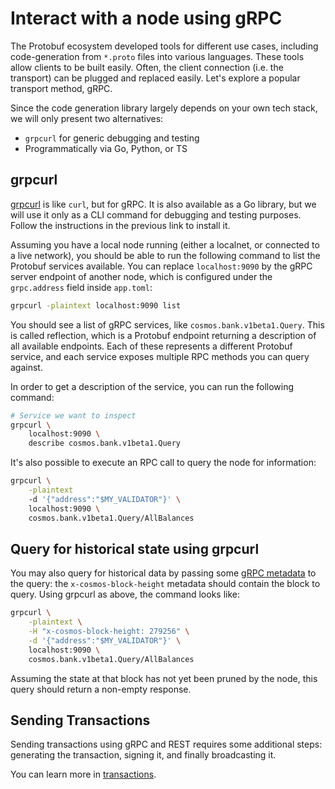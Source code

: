 # Interact with a node using gRPC

The Protobuf ecosystem developed tools for different use cases, including code-generation from `*.proto` files into various languages. These tools allow clients to be built easily. Often, the client connection (i.e. the transport) can be plugged and replaced easily. Let's explore a popular transport method, gRPC.

Since the code generation library largely depends on your own tech stack, we will only present two alternatives:

* `grpcurl` for generic debugging and testing
* Programmatically via Go, Python, or TS

## grpcurl

[grpcurl](https://github.com/fullstorydev/grpcurl) is like `curl`, but for gRPC. It is also available as a Go library, but we will use it only as a CLI command for debugging and testing purposes. Follow the instructions in the previous link to install it.

Assuming you have a local node running (either a localnet, or connected to a live network), you should be able to run the following command to list the Protobuf services available. You can replace `localhost:9090` by the gRPC server endpoint of another node, which is configured under the `grpc.address` field inside `app.toml`:

```bash
grpcurl -plaintext localhost:9090 list
```

You should see a list of gRPC services, like `cosmos.bank.v1beta1.Query`. This is called reflection, which is a Protobuf endpoint returning a description of all available endpoints. Each of these represents a different Protobuf service, and each service exposes multiple RPC methods you can query against.

In order to get a description of the service, you can run the following command:

```bash
# Service we want to inspect
grpcurl \
    localhost:9090 \
    describe cosmos.bank.v1beta1.Query                  
```

It's also possible to execute an RPC call to query the node for information:

```bash
grpcurl \
    -plaintext
    -d '{"address":"$MY_VALIDATOR"}' \
    localhost:9090 \
    cosmos.bank.v1beta1.Query/AllBalances
```

## Query for historical state using grpcurl

You may also query for historical data by passing some [gRPC metadata](https://github.com/grpc/grpc-go/blob/master/Documentation/grpc-metadata.md) to the query: the `x-cosmos-block-height` metadata should contain the block to query. Using grpcurl as above, the command looks like:

```bash
grpcurl \
    -plaintext \
    -H "x-cosmos-block-height: 279256" \
    -d '{"address":"$MY_VALIDATOR"}' \
    localhost:9090 \
    cosmos.bank.v1beta1.Query/AllBalances
```

Assuming the state at that block has not yet been pruned by the node, this query should return a non-empty response.

## Sending Transactions

Sending transactions using gRPC and REST requires some additional steps: generating the transaction, signing it, and finally broadcasting it.

You can learn more in [transactions](../defi/transactions.md "mention").
